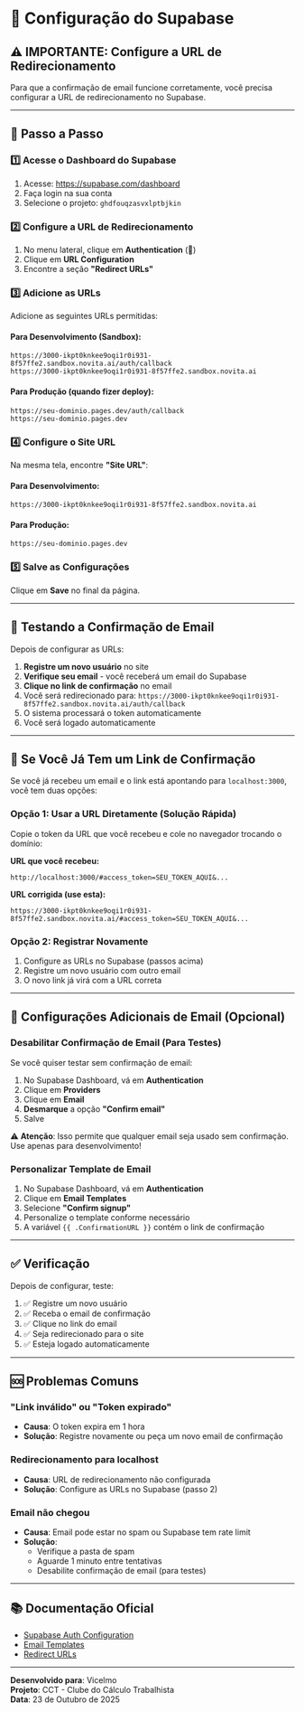 # 🔧 Configuração do Supabase

## ⚠️ IMPORTANTE: Configure a URL de Redirecionamento

Para que a confirmação de email funcione corretamente, você precisa configurar a URL de redirecionamento no Supabase.

---

## 📝 Passo a Passo

### 1️⃣ Acesse o Dashboard do Supabase

1. Acesse: https://supabase.com/dashboard
2. Faça login na sua conta
3. Selecione o projeto: `ghdfouqzasvxlptbjkin`

### 2️⃣ Configure a URL de Redirecionamento

1. No menu lateral, clique em **Authentication** (🔐)
2. Clique em **URL Configuration**
3. Encontre a seção **"Redirect URLs"**

### 3️⃣ Adicione as URLs

Adicione as seguintes URLs permitidas:

#### Para Desenvolvimento (Sandbox):
```
https://3000-ikpt0knkee9oqi1r0i931-8f57ffe2.sandbox.novita.ai/auth/callback
https://3000-ikpt0knkee9oqi1r0i931-8f57ffe2.sandbox.novita.ai
```

#### Para Produção (quando fizer deploy):
```
https://seu-dominio.pages.dev/auth/callback
https://seu-dominio.pages.dev
```

### 4️⃣ Configure o Site URL

Na mesma tela, encontre **"Site URL"**:

#### Para Desenvolvimento:
```
https://3000-ikpt0knkee9oqi1r0i931-8f57ffe2.sandbox.novita.ai
```

#### Para Produção:
```
https://seu-dominio.pages.dev
```

### 5️⃣ Salve as Configurações

Clique em **Save** no final da página.

---

## 🧪 Testando a Confirmação de Email

Depois de configurar as URLs:

1. **Registre um novo usuário** no site
2. **Verifique seu email** - você receberá um email do Supabase
3. **Clique no link de confirmação** no email
4. Você será redirecionado para: `https://3000-ikpt0knkee9oqi1r0i931-8f57ffe2.sandbox.novita.ai/auth/callback`
5. O sistema processará o token automaticamente
6. Você será logado automaticamente

---

## 🔄 Se Você Já Tem um Link de Confirmação

Se você já recebeu um email e o link está apontando para `localhost:3000`, você tem duas opções:

### Opção 1: Usar a URL Diretamente (Solução Rápida)

Copie o token da URL que você recebeu e cole no navegador trocando o domínio:

**URL que você recebeu:**
```
http://localhost:3000/#access_token=SEU_TOKEN_AQUI&...
```

**URL corrigida (use esta):**
```
https://3000-ikpt0knkee9oqi1r0i931-8f57ffe2.sandbox.novita.ai/#access_token=SEU_TOKEN_AQUI&...
```

### Opção 2: Registrar Novamente

1. Configure as URLs no Supabase (passos acima)
2. Registre um novo usuário com outro email
3. O novo link já virá com a URL correta

---

## 📧 Configurações Adicionais de Email (Opcional)

### Desabilitar Confirmação de Email (Para Testes)

Se você quiser testar sem confirmação de email:

1. No Supabase Dashboard, vá em **Authentication**
2. Clique em **Providers**
3. Clique em **Email**
4. **Desmarque** a opção **"Confirm email"**
5. Salve

⚠️ **Atenção**: Isso permite que qualquer email seja usado sem confirmação. Use apenas para desenvolvimento!

### Personalizar Template de Email

1. No Supabase Dashboard, vá em **Authentication**
2. Clique em **Email Templates**
3. Selecione **"Confirm signup"**
4. Personalize o template conforme necessário
5. A variável `{{ .ConfirmationURL }}` contém o link de confirmação

---

## ✅ Verificação

Depois de configurar, teste:

1. ✅ Registre um novo usuário
2. ✅ Receba o email de confirmação
3. ✅ Clique no link do email
4. ✅ Seja redirecionado para o site
5. ✅ Esteja logado automaticamente

---

## 🆘 Problemas Comuns

### "Link inválido" ou "Token expirado"

- **Causa**: O token expira em 1 hora
- **Solução**: Registre novamente ou peça um novo email de confirmação

### Redirecionamento para localhost

- **Causa**: URL de redirecionamento não configurada
- **Solução**: Configure as URLs no Supabase (passo 2)

### Email não chegou

- **Causa**: Email pode estar no spam ou Supabase tem rate limit
- **Solução**: 
  - Verifique a pasta de spam
  - Aguarde 1 minuto entre tentativas
  - Desabilite confirmação de email (para testes)

---

## 📚 Documentação Oficial

- [Supabase Auth Configuration](https://supabase.com/docs/guides/auth/auth-helpers/auth-ui)
- [Email Templates](https://supabase.com/docs/guides/auth/auth-email-templates)
- [Redirect URLs](https://supabase.com/docs/guides/auth/redirect-urls)

---

**Desenvolvido para**: Vicelmo  
**Projeto**: CCT - Clube do Cálculo Trabalhista  
**Data**: 23 de Outubro de 2025
